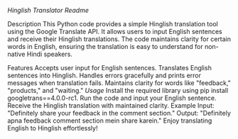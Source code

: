 *Hinglish Translator Readme*

Description
This Python code provides a simple Hinglish translation tool using the Google Translate API. It allows users to input English sentences and receive their Hinglish translations. The code maintains clarity for certain words in English, ensuring the translation is easy to understand for non-native Hindi speakers.

Features
Accepts user input for English sentences.
Translates English sentences into Hinglish.
Handles errors gracefully and prints error messages when translation fails.
Maintains clarity for words like "feedback," "products," and "waiting."
*Usage*
Install the required library using pip install googletrans==4.0.0-rc1.
Run the code and input your English sentence.
Receive the Hinglish translation with maintained clarity.
Example
Input: "Definitely share your feedback in the comment section."
Output: "Definitely apna feedback comment section mein share karein."
Enjoy translating English to Hinglish effortlessly!
